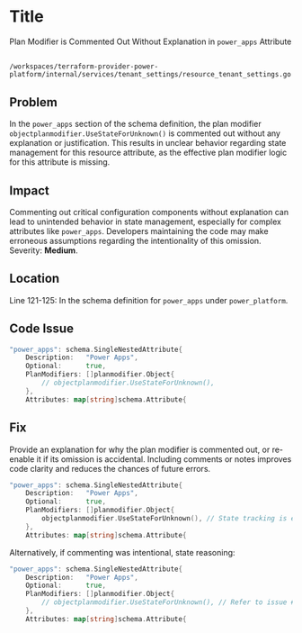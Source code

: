# Title

Plan Modifier is Commented Out Without Explanation in `power_apps` Attribute

##

`/workspaces/terraform-provider-power-platform/internal/services/tenant_settings/resource_tenant_settings.go`

## Problem

In the `power_apps` section of the schema definition, the plan modifier `objectplanmodifier.UseStateForUnknown()` is commented out without any explanation or justification. This results in unclear behavior regarding state management for this resource attribute, as the effective plan modifier logic for this attribute is missing.

## Impact

Commenting out critical configuration components without explanation can lead to unintended behavior in state management, especially for complex attributes like `power_apps`. Developers maintaining the code may make erroneous assumptions regarding the intentionality of this omission. Severity: **Medium**.

## Location

Line 121-125: In the schema definition for `power_apps` under `power_platform`.

## Code Issue

```go
"power_apps": schema.SingleNestedAttribute{
    Description:   "Power Apps",
    Optional:      true,
    PlanModifiers: []planmodifier.Object{
        // objectplanmodifier.UseStateForUnknown(),
    },
    Attributes: map[string]schema.Attribute{
```

## Fix

Provide an explanation for why the plan modifier is commented out, or re-enable it if its omission is accidental. Including comments or notes improves code clarity and reduces the chances of future errors.

```go
"power_apps": schema.SingleNestedAttribute{
    Description:   "Power Apps",
    Optional:      true,
    PlanModifiers: []planmodifier.Object{
        objectplanmodifier.UseStateForUnknown(), // State tracking is essential if expected mutations occur.
    },
    Attributes: map[string]schema.Attribute{
```

Alternatively, if commenting was intentional, state reasoning:

```go
"power_apps": schema.SingleNestedAttribute{
    Description:   "Power Apps",
    Optional:      true,
    PlanModifiers: []planmodifier.Object{
        // objectplanmodifier.UseStateForUnknown(), // Refer to issue #XYZ - Removed to address X problem in state resolution.
    },
    Attributes: map[string]schema.Attribute{
```